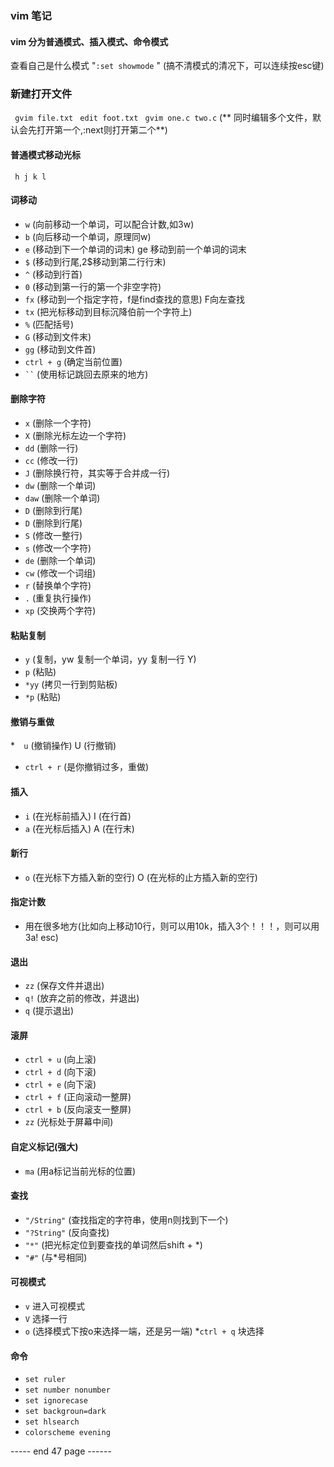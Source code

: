 ### vim 笔记
#### vim 分为普通模式、插入模式、命令模式
 查看自己是什么模式 "``` :set showmode ``` "
 (搞不清模式的清况下，可以连续按esc键)

### 新建打开文件
```  gvim file.txt ``` 
```  edit foot.txt ``` 
```  gvim one.c two.c ``` (** 同时编辑多个文件，默认会先打开第一个,:next则打开第二个**)
#### 普通模式移动光标
```  h j k l ``` 

#### 词移动
* ``` w ``` (向前移动一个单词，可以配合计数,如3w)
* ``` b ```  (向后移动一个单词，原理同w)
* ``` e ``` (移动到下一个单词的词末) ge 移动到前一个单词的词末
* ``` $ ``` (移动到行尾,2$移动到第二行行末)
* ``` ^ ``` (移动到行首)
* ``` 0 ``` (移动到第一行的第一个非空字符)
* ``` fx ``` (移动到一个指定字符，f是find查找的意思) F向左查找
* ``` tx ``` (把光标移动到目标沉降伯前一个字符上)
* ``` % ``` (匹配括号)
* ``` G ```  (移动到文件末)
* ``` gg ```  (移动到文件首)
* ``` ctrl + g ```  (确定当前位置)
* ``` `` ``` (使用标记跳回去原来的地方)
#### 删除字符
* ``` x ```  (删除一个字符)
* ``` X ```  (删除光标左边一个字符)
* ``` dd ```  (删除一行)
* ``` cc ```  (修改一行)
* ``` J ```  (删除换行符，其实等于合并成一行)
* ``` dw ``` (删除一个单词)
* ``` daw ``` (删除一个单词)
* ``` D ```  (删除到行尾)
* ``` D ```  (删除到行尾)
* ``` S ```  (修改一整行)
* ``` s ```  (修改一个字符)
* ``` de ``` (删除一个单词)
* ``` cw ``` (修改一个词组)
* ``` r ``` (替换单个字符)
* ``` . ``` (重复执行操作)
* ``` xp ``` (交换两个字符)

#### 粘贴复制
* ``` y ``` (复制，yw 复制一个单词，yy 复制一行 Y)
* ``` p ``` (粘贴)
* ``` *yy ``` (拷贝一行到剪贴板)
* ``` *p ``` (粘贴)

#### 撤销与重做
*```  u```  (撤销操作) U (行撤销)
* ``` ctrl + r ```  (是你撤销过多，重做)

#### 插入
* ``` i ``` (在光标前插入) I (在行首)
* ``` a ``` (在光标后插入) A (在行末)

#### 新行
* ``` o ```  (在光标下方插入新的空行) O (在光标的止方插入新的空行)

#### 指定计数
* 用在很多地方(比如向上移动10行，则可以用10k，插入3个！！！，则可以用3a! esc)

#### 退出
* ``` zz ```  (保存文件并退出)
* ``` q! ```  (放弃之前的修改，并退出)
* ``` q ``` (提示退出)

#### 滚屏
* ``` ctrl + u ``` (向上滚)
* ``` ctrl + d ``` (向下滚)
* ``` ctrl + e ``` (向下滚)
* ``` ctrl + f ``` (正向滚动一整屏)
* ``` ctrl + b ``` (反向滚支一整屏)
* ``` zz ``` (光标处于屏幕中间)

#### 自定义标记(强大)
* ``` ma ``` (用a标记当前光标的位置)

#### 查找
* ``` "/String" ``` (查找指定的字符串，使用n则找到下一个)
* ``` "?String" ``` (反向查找)
* ``` "*" ``` (把光标定位到要查找的单词然后shift + *)
* ``` "#" ``` (与*号相同)
#### 可视模式 
* ``` v ``` 进入可视模式 
* ``` V ``` 选择一行
* ``` o ``` (选择模式下按o来选择一端，还是另一端)
*``` ctrl + q ``` 块选择

#### 命令
* ``` set ruler ```
* ``` set number nonumber ```
* ``` set ignorecase ```
* ``` set backgroun=dark ```
* ``` set hlsearch ```
* ``` colorscheme evening ```


----- end 47 page ------



